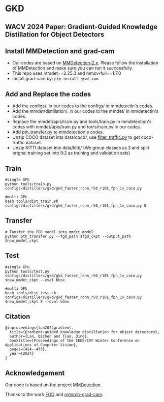 # GKD
WACV 2024 Paper: Gradient-Guided Knowledge Distillation for Object Detectors
----------------------

## Install MMDetection and grad-cam
  - Our codes are based on [MMDetection-2.x](https://mmdetection.readthedocs.io/en/v2.25.0/). Please follow the installation of MMDetection and make sure you can run it successfully.
  - This repo uses mmdet==2.25.3 and mmcv-full==1.7.0
  - install grad-cam by: ```pip install grad-cam```

## Add and Replace the codes
  - Add the configs/. in our codes to the configs/ in mmdetectin's codes.
  - Add the mmdet/distillation/. in our codes to the mmdet/ in mmdetectin's codes.
  - Replace the mmdet/apis/train.py and tools/train.py in mmdetection's codes with mmdet/apis/train.py and tools/train.py in our codes.
  - Add pth_transfer.py to mmdetection's codes.
  - Unzip COCO dataset into data/coco/, use [filter_traffic.py]() to get coco-traffic dataset.
  - Unzip KITTI dataset into data/kitti/ (We group classes as 3 and split orignal training set into 8:2 as training and validation sets)

## Train

```
#single GPU
python tools/train.py configs/distillers/gkd/gkd_faster_rcnn_r50_r101_fpn_1x_coco.py

#multi GPU
bash tools/dist_train.sh configs/distillers/gkd/gkd_faster_rcnn_r50_r101_fpn_1x_coco.py 8
```

## Transfer
```
# Tansfer the FGD model into mmdet model
python pth_transfer.py --fgd_path $fgd_ckpt --output_path $new_mmdet_ckpt
```
## Test

```
#single GPU
python tools/test.py configs/distillers/gkd/gkd_faster_rcnn_r50_r101_fpn_1x_coco.py $new_mmdet_ckpt --eval bbox

#multi GPU
bash tools/dist_test.sh configs/distillers/gkd/gkd_faster_rcnn_r50_r101_fpn_1x_coco.py $new_mmdet_ckpt 8 --eval bbox
```



## Citation
```
@inproceedings{lan2024gradient,
  title={Gradient-guided knowledge distillation for object detectors},
  author={Lan, Qizhen and Tian, Qing},
  booktitle={Proceedings of the IEEE/CVF Winter Conference on Applications of Computer Vision},
  pages={424--433},
  year={2024}
}
```


## Acknowledgement

Our code is based on the project [MMDetection](https://github.com/open-mmlab/mmdetection).

Thanks to the work [FGD](https://github.com/yzd-v/FGD) and [pytorch-grad-cam](https://github.com/jacobgil/pytorch-grad-cam/tree/master).
